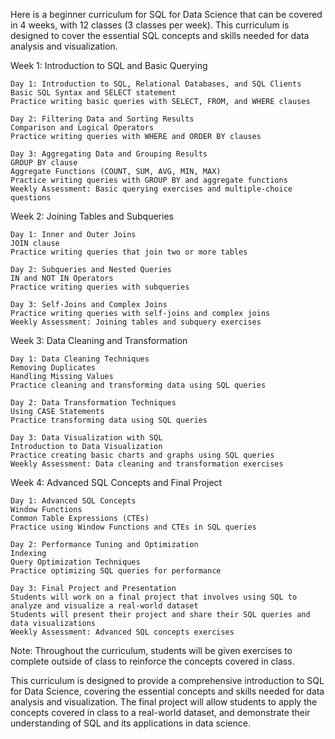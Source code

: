 <!-- SQL for Data Science -->
Here is a beginner curriculum for SQL for Data Science that can be covered in 4 weeks, with 12 classes (3 classes per week). This curriculum is designed to cover the essential SQL concepts and skills needed for data analysis and visualization.

Week 1: Introduction to SQL and Basic Querying

    Day 1: Introduction to SQL, Relational Databases, and SQL Clients
    Basic SQL Syntax and SELECT statement
    Practice writing basic queries with SELECT, FROM, and WHERE clauses

    Day 2: Filtering Data and Sorting Results
    Comparison and Logical Operators
    Practice writing queries with WHERE and ORDER BY clauses

    Day 3: Aggregating Data and Grouping Results
    GROUP BY clause
    Aggregate Functions (COUNT, SUM, AVG, MIN, MAX)
    Practice writing queries with GROUP BY and aggregate functions
    Weekly Assessment: Basic querying exercises and multiple-choice questions

Week 2: Joining Tables and Subqueries

    Day 1: Inner and Outer Joins
    JOIN clause
    Practice writing queries that join two or more tables

    Day 2: Subqueries and Nested Queries
    IN and NOT IN Operators
    Practice writing queries with subqueries

    Day 3: Self-Joins and Complex Joins
    Practice writing queries with self-joins and complex joins
    Weekly Assessment: Joining tables and subquery exercises

Week 3: Data Cleaning and Transformation

    Day 1: Data Cleaning Techniques
    Removing Duplicates
    Handling Missing Values
    Practice cleaning and transforming data using SQL queries

    Day 2: Data Transformation Techniques
    Using CASE Statements
    Practice transforming data using SQL queries

    Day 3: Data Visualization with SQL
    Introduction to Data Visualization
    Practice creating basic charts and graphs using SQL queries
    Weekly Assessment: Data cleaning and transformation exercises

Week 4: Advanced SQL Concepts and Final Project

    Day 1: Advanced SQL Concepts
    Window Functions
    Common Table Expressions (CTEs)
    Practice using Window Functions and CTEs in SQL queries
    
    Day 2: Performance Tuning and Optimization
    Indexing
    Query Optimization Techniques
    Practice optimizing SQL queries for performance

    Day 3: Final Project and Presentation
    Students will work on a final project that involves using SQL to analyze and visualize a real-world dataset
    Students will present their project and share their SQL queries and data visualizations
    Weekly Assessment: Advanced SQL concepts exercises

Note: Throughout the curriculum, students will be given exercises to complete outside of class to reinforce the concepts covered in class.

This curriculum is designed to provide a comprehensive introduction to SQL for Data Science, covering the essential concepts and skills needed for data analysis and visualization. The final project will allow students to apply the concepts covered in class to a real-world dataset, and demonstrate their understanding of SQL and its applications in data science.





